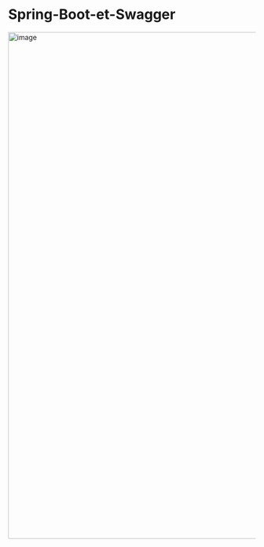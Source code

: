 # Spring-Boot-et-Swagger
<img width="1919" height="1030" alt="image" src="https://github.com/user-attachments/assets/7b770805-9d38-41d5-955d-e33a2848424c" />
